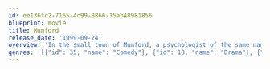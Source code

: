 ```yaml
---
id: ee136fc2-7165-4c99-8866-15ab48981856
blueprint: movie
title: Mumford
release_date: '1999-09-24'
overview: 'In the small town of Mumford, a psychologist of the same name moves in and quickly becomes very popular, despite a questionable past.'
genres: '[{"id": 35, "name": "Comedy"}, {"id": 18, "name": "Drama"}, {"id": 10749, "name": "Romance"}]'
---
```

